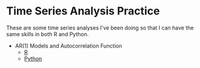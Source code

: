 # Time Series Analysis Practice

These are some time series analyses I've been doing so that I can have the same skills in both R and Python.

* AR(1) Models and Autocorrelation Function 
    * [R](https://github.com/atamalu123/time_series_practice/blob/main/quakes_and_cmort/quakes_and_cmort_R.md)
    * [Python](https://github.com/atamalu123/time_series_practice/blob/main/quakes_and_cmort/quakes_and_cmort_python.md)